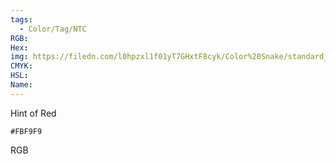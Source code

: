 ```yaml
---
tags:
  - Color/Tag/NTC
RGB:
Hex:
img: https://filedn.com/l0hpzxl1f01yT7GHxtF8cyk/Color%20Snake/standard_csv_to_svg//FBF9F9.svg
CMYK:
HSL:
Name:
---
```

Hint of Red
```palette
#FBF9F9
```
RGB
